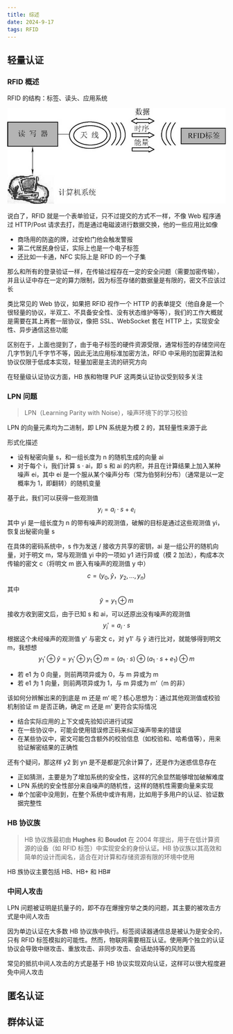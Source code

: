 ```yaml
---
title: 综述
date: 2024-9-17
tags: RFID
---
```


## 轻量认证

### RFID 概述

RFID 的结构：标签、读头、应用系统

<img src="./assets/rfid-system.png">

说白了，RFID 就是一个表单验证，只不过提交的方式不一样，不像 Web 程序通过 HTTP/Post 请求去打，而是通过电磁波进行数据交换，他的一些应用比如像

- 商场用的防盗的牌，过安检门他会触发警报
- 第二代居民身份证，实际上也是一个电子标签
- 还比如一卡通，NFC 实际上是 RFID 的一个子集

那么和所有的登录验证一样，在传输过程存在一定的安全问题（需要加密传输），并且认证中存在一定的算力限制，因为标签存储的数据量是有限的，密文不应该过长

类比常见的 Web 协议，如果把 RFID 视作一个 HTTP 的表单提交（他自身是一个很轻量的协议，半双工、不具备安全性、没有状态维护等等），我们的工作大概就是需要在其上再套一层协议，像把 SSL、WebSocket 套在 HTTP 上，实现安全性、异步通信这些功能

区别在于，上面也提到了，由于电子标签的硬件资源受限，通常标签的存储空间在几字节到几千字节不等，因此无法应用标准加密方法，RFID 中采用的加密算法和协议仅限于低成本实现，轻量加密是主流的研究方向

在轻量级认证协议方面，HB 族和物理 PUF 这两类认证协议受到较多关注

### LPN 问题

> LPN（Learning Parity with Noise），噪声环境下的学习校验

LPN 的向量元素均为二进制，即 LPN 系统是为模 2 的，其轻量性来源于此

形式化描述

- 设有秘密向量 s，和一组长度为 n 的随机生成的向量 ai
- 对于每个 i，我们计算 s · ai，即 s 和 ai 的内积，并且在计算结果上加入某种噪声 ei，其中 ei 是一个服从某个噪声分布（常为伯努利分布）（通常是以一定概率为 1，即翻转）的随机变量

基于此，我们可以获得一些观测值
$$
y_i=a_i\cdot s+e_i
$$
其中 yi 是一组长度为 n 的带有噪声的观测值，破解的目标是通过这些观测值 yi，恢复出秘密向量 s

在具体的密码系统中，s 作为发送 / 接收方共享的密钥，ai 是一组公开的随机向量，对于明文 m，常与观测值 yi 中的一项如 y1 进行异或（模 2 加法），构成本次传输的密文 c（将明文 m 嵌入有噪声的观测值 y 中）
$$
c = (y_0,\hat{y}，y_2,...,y_n)
$$
其中
$$
\hat{y}=y_1\oplus m
$$
接收方收到密文后，由于已知 s 和 ai，可以还原出没有噪声的观测值
$$
y_i'=a_i\cdot s
$$
根据这个未经噪声的观测值 y' 与密文 c，对 y1' 与 ŷ 进行比对，就能够得到明文 m，我想想
$$
y_1'\oplus \hat{y}=y_1'\oplus y_1\oplus m = (a_1\cdot s)\oplus(a_1\cdot s+e_1)\oplus m
$$

- 若 e1 为 0 向量，则前两项异或为 0，与 m 异或为 m
- 若 e1 为 1 向量，则前两项异或为 1，与 m 异或为 m’（m 的非）

该如何分辨解出来的到底是 m 还是 m‘ 呢？核心思想为：通过其他观测值或校验机制验证 m 是否正确，确定 m 还是 m' 更符合实际情况

- 结合实际应用的上下文或先验知识进行试探
- 在一些协议中，可能会使用错误修正码来纠正噪声带来的错误
- 在某些协议中，密文可能包含额外的校验信息（如校验和、哈希值等），用来验证解密结果的正确性

还有个疑问，那这样 y2 到 yn 是不是都是冗余计算了，还是作为迷惑信息存在

- 正如猜测，主要是为了增加系统的安全性，这样的冗余显然能够增加破解难度
- LPN 系统的安全性部分来自噪声的随机性，这样的随机性需要向量来实现
- 单个加密中没用到，在整个系统中或许有用，比如用于多用户的认证、验证数据完整性

### HB 协议族

> HB 协议族最初由 **Hughes** 和 **Boudot** 在 2004 年提出，用于在低计算资源的设备（如 RFID 标签）中实现安全的身份认证。HB 协议族以其高效和简单的设计而闻名，适合在对计算和存储资源有限的环境中使用

HB 族协议主要包括 HB、HB+ 和 HB#

### 中间人攻击

LPN 问题被证明是抗量子的，即不存在爆搜穷举之类的问题，其主要的被攻击方式是中间人攻击

因为单边认证在大多数 HB 协议族中执行。标签阅读器通信总是被认为是安全的，只有 RFID 标签模拟的可能性。然而，物联网需要相互认证。使用两个独立的认证协议会导致中继攻击、重放攻击、非同步攻击、会话劫持等的风险更高

常见的抵抗中间人攻击的方式是基于 HB 协议实现双向认证，这样可以很大程度避免中间人攻击

## 匿名认证



## 群体认证
